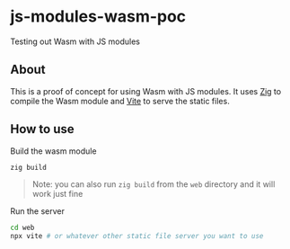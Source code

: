# js-modules-wasm-poc

Testing out Wasm with JS modules

## About

This is a proof of concept for using Wasm with JS modules. It uses [Zig](https://ziglang.org/) to compile the Wasm module and [Vite](https://vitejs.dev/) to serve the static files.

## How to use

Build the wasm module

```bash
zig build
```

> Note: you can also run `zig build` from the `web` directory and it will work just fine

Run the server

```bash
cd web
npx vite # or whatever other static file server you want to use
```
